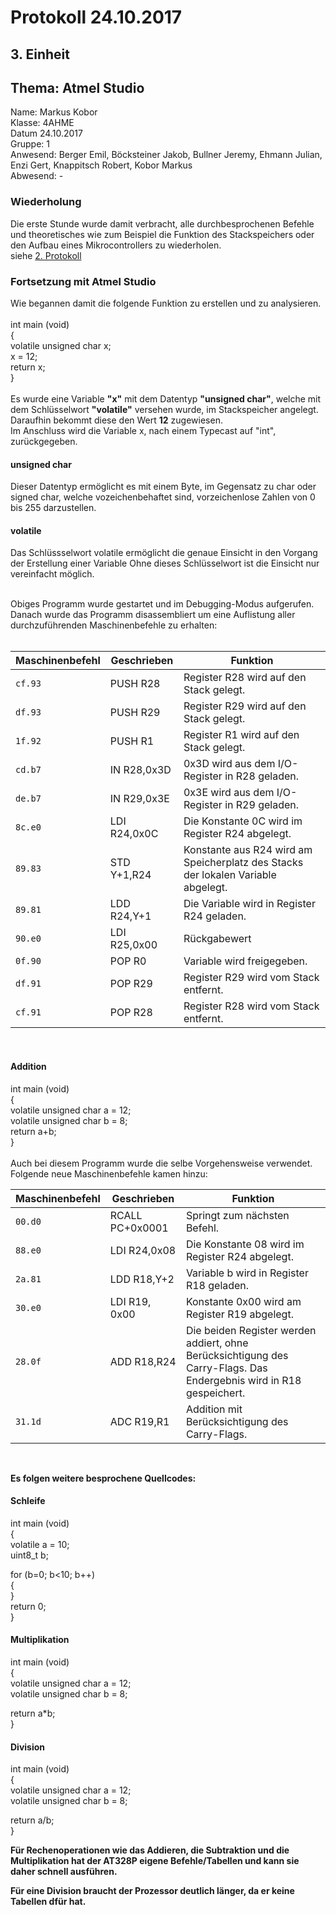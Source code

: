 # Protokoll 24.10.2017

## 3. Einheit
## Thema: Atmel Studio

Name: Markus Kobor  <br>
Klasse: 4AHME  <br>
Datum 24.10.2017  <br>
Gruppe: 1  <br>
Anwesend: Berger Emil, Böcksteiner Jakob, Bullner Jeremy, Ehmann Julian, Enzi Gert, Knappitsch Robert, Kobor Markus  <br>
Abwesend: -  <br>

### Wiederholung

Die erste Stunde wurde damit verbracht, alle durchbesprochenen Befehle und theoretisches wie zum Beispiel die Funktion des Stackspeichers oder den Aufbau eines Mikrocontrollers zu wiederholen. <br>
siehe [2. Protokoll](https://github.com/HTLMechatronics/m14-la1-sx/edit/kobmam14/kobmam14/Protokoll_17.10.2017.md)

### Fortsetzung mit Atmel Studio

Wie begannen damit die folgende Funktion zu erstellen und zu analysieren. <br> <br>
int main (void) <br>
{ <br>
   volatile unsigned char x; <br>
   x = 12; <br>
   return x; <br>
} <br> <br>
Es wurde eine Variable **"x"** mit dem Datentyp **"unsigned char"**, welche mit dem Schlüsselwort **"volatile"** versehen wurde, im Stackspeicher angelegt. <br>
Daraufhin bekommt diese den Wert **12** zugewiesen. <br>
Im Anschluss wird die Variable x, nach einem Typecast auf "int", zurückgegeben.

#### unsigned char

Dieser Datentyp ermöglicht es mit einem Byte, im Gegensatz zu char oder signed char, welche vozeichenbehaftet sind, vorzeichenlose Zahlen von 0 bis 255 darzustellen.

#### volatile

Das Schlüssselwort volatile ermöglicht die genaue Einsicht in den Vorgang der Erstellung einer Variable
Ohne dieses Schlüsselwort ist die Einsicht nur vereinfacht möglich.

<br>
Obiges Programm wurde gestartet und im Debugging-Modus aufgerufen.
Danach wurde das Programm disassembliert um eine Auflistung aller durchzuführenden Maschinenbefehle zu erhalten:
<br> <br>

Maschinenbefehl | Geschrieben | Funktion
--------------- | --------- | ---------
`cf.93` | PUSH R28 | Register R28 wird auf den Stack gelegt.
`df.93` | PUSH R29 | Register R29 wird auf den Stack gelegt.
`1f.92` | PUSH R1 | Register R1 wird auf den Stack gelegt.
`cd.b7` | IN R28,0x3D | 0x3D wird aus dem I/O-Register in R28 geladen.
`de.b7` | IN R29,0x3E | 0x3E wird aus dem I/O-Register in R29 geladen.
`8c.e0` | LDI R24,0x0C | Die Konstante 0C wird im Register R24 abgelegt.
`89.83` | STD Y+1,R24 | Konstante aus R24 wird am Speicherplatz des Stacks der lokalen Variable abgelegt.
`89.81` | LDD R24,Y+1 | Die Variable wird in Register R24 geladen.
`90.e0` | LDI R25,0x00 | Rückgabewert
`0f.90` | POP R0 | Variable wird freigegeben.
`df.91` | POP R29 | Register R29 wird vom Stack entfernt.
`cf.91` | POP R28 | Register R28 wird vom Stack entfernt.

<br>

#### Addition

int main (void) <br>
{ <br>
   volatile unsigned char a = 12; <br>
   volatile unsigned char b = 8; <br>
   return a+b; <br>
} <br> <br>
Auch bei diesem Programm wurde die selbe Vorgehensweise verwendet. <br>
Folgende neue Maschinenbefehle kamen hinzu:
<br>

Maschinenbefehl | Geschrieben | Funktion
--------------- | --------- | ---------
`00.d0` | RCALL PC+0x0001 | Springt zum nächsten Befehl.
`88.e0` | LDI R24,0x08 | Die Konstante 08 wird im Register R24 abgelegt.
`2a.81` | LDD R18,Y+2 | Variable b wird in Register R18 geladen.
`30.e0` | LDI R19, 0x00 | Konstante 0x00 wird am Register R19 abgelegt.
`28.0f` | ADD R18,R24 | Die beiden Register werden addiert, ohne Berücksichtigung des Carry-Flags. Das Endergebnis wird in R18 gespeichert.
`31.1d` | ADC R19,R1 | Addition mit Berücksichtigung des Carry-Flags.

<br>

**Es folgen weitere besprochene  Quellcodes:**

#### Schleife  

int main (void)   <br>
{   <br>
   volatile a = 10;  <br> 
   uint8_t b;   <br>

   for (b=0; b<10; b++)   <br>
   {   <br>
   }   <br>
   return 0; <br>
}
	
#### Multiplikation  

int main (void) <br>
{   <br>
   volatile unsigned char a = 12;   <br>
   volatile unsigned char b = 8;   <br>
	  
   return a*b;  <br> 
}  

#### Division  

int main (void)   <br>
{  <br> 
   volatile unsigned char a = 12;   <br>
   volatile unsigned char b = 8;   <br>
	
   return a/b;  <br> 
} 

**Für Rechenoperationen wie das Addieren, die Subtraktion und die Multiplikation hat der AT328P eigene Befehle/Tabellen und kann sie daher schnell ausführen.**

**Für eine Division braucht der Prozessor deutlich länger, da er keine Tabellen dfür hat.**

